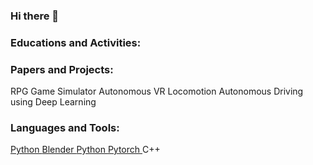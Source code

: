 ### Hi there 👋
<h3 align="left">Educations and Activities:</h3>
<h3 align="left">Papers and Projects:</h3>
  <a> RPG Game Simulator </a>
  <a> Autonomous VR Locomotion </a>
  <a> Autonomous Driving using Deep Learning </a>
<h3 align="left">Languages and Tools:</h3>
<p align="left">
  <a href="https://www.unrealengine.com/ko/"> Python </a>
  <a href="https://www.blender.org/"> Blender </a>
  <a href="https://www.python.org/"> Python </a>
  <a href="https://pytorch.org/"> Pytorch </a>
  C++
  
</p>


<!--
**Tab4Space/Tab4Space** is a ✨ _special_ ✨ repository because its `README.md` (this file) appears on your GitHub profile.

Here are some ideas to get you started:

- 🔭 I’m currently working on ...
- 🌱 I’m currently learning ...
- 👯 I’m looking to collaborate on ...
- 🤔 I’m looking for help with ...
- 💬 Ask me about ...
- 📫 How to reach me: ...
- 😄 Pronouns: ...
- ⚡ Fun fact: ...
-->

